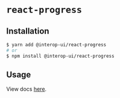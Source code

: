 # `react-progress`

## Installation

```sh
$ yarn add @interop-ui/react-progress
# or
$ npm install @interop-ui/react-progress
```

## Usage

View docs [here](https://radix-ui.com/primitives/docs/components/progress).
